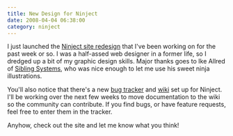 ```yaml
---
title: New Design for Ninject
date: 2008-04-04 06:38:00
category: ninject
---
```


<span class='drop-cap'>I just launched</span> the [Ninject site redesign](http://ninject.org/) that I've been working on for the past week or so. I was a half-assed web designer in a former life, so I dredged up a bit of my graphic design skills. Major thanks goes to Ike Allred of [Sibling Systems](http://www.siblingsystems.com/), who was nice enough to let me use his sweet ninja illustrations.

You'll also notice that there's a new [bug tracker](http://bugs.ninject.org/) and [wiki](http://dojo.ninject.org/) set up for Ninject. I'll be working over the next few weeks to move documentation to the wiki so the community can contribute. If you find bugs, or have feature requests, feel free to enter them in the tracker.

Anyhow, check out the site and let me know what you think!
